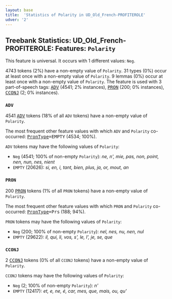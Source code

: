 ```yaml
---
layout: base
title:  'Statistics of Polarity in UD_Old_French-PROFITEROLE'
udver: '2'
---
```


## Treebank Statistics: UD_Old_French-PROFITEROLE: Features: `Polarity`

This feature is universal.
It occurs with 1 different values: `Neg`.

4743 tokens (2%) have a non-empty value of `Polarity`.
31 types (0%) occur at least once with a non-empty value of `Polarity`.
9 lemmas (0%) occur at least once with a non-empty value of `Polarity`.
The feature is used with 3 part-of-speech tags: <tt><a href="fro_profiterole-pos-ADV.html">ADV</a></tt> (4541; 2% instances), <tt><a href="fro_profiterole-pos-PRON.html">PRON</a></tt> (200; 0% instances), <tt><a href="fro_profiterole-pos-CCONJ.html">CCONJ</a></tt> (2; 0% instances).

### `ADV`

4541 <tt><a href="fro_profiterole-pos-ADV.html">ADV</a></tt> tokens (18% of all `ADV` tokens) have a non-empty value of `Polarity`.

The most frequent other feature values with which `ADV` and `Polarity` co-occurred: <tt><a href="fro_profiterole-feat-PronType.html">PronType</a></tt><tt>=EMPTY</tt> (4534; 100%).

`ADV` tokens may have the following values of `Polarity`:

* `Neg` (4541; 100% of non-empty `Polarity`): <em>ne, n', mie, pas, non, point, nen, nun, nes, nient</em>
* `EMPTY` (20626): <em>si, en, i, tant, bien, plus, ja, or, mout, an</em>

### `PRON`

200 <tt><a href="fro_profiterole-pos-PRON.html">PRON</a></tt> tokens (1% of all `PRON` tokens) have a non-empty value of `Polarity`.

The most frequent other feature values with which `PRON` and `Polarity` co-occurred: <tt><a href="fro_profiterole-feat-PronType.html">PronType</a></tt><tt>=Prs</tt> (188; 94%).

`PRON` tokens may have the following values of `Polarity`:

* `Neg` (200; 100% of non-empty `Polarity`): <em>nel, nes, nu, nen, nul</em>
* `EMPTY` (29622): <em>il, qui, li, vos, s', le, l', je, se, que</em>

### `CCONJ`

2 <tt><a href="fro_profiterole-pos-CCONJ.html">CCONJ</a></tt> tokens (0% of all `CCONJ` tokens) have a non-empty value of `Polarity`.

`CCONJ` tokens may have the following values of `Polarity`:

* `Neg` (2; 100% of non-empty `Polarity`): <em>n'</em>
* `EMPTY` (12417): <em>et, e, ne, é, car, mes, que, mais, ou, qu'</em>

